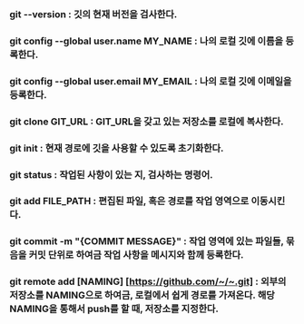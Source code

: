 ### git --version : 깃의 현재 버전을 검사한다.
### git config --global user.name MY_NAME : 나의 로컬 깃에 이름을 등록한다.
### git config --global user.email MY_EMAIL : 나의 로컬 깃에 이메일을 등록한다.
### git clone GIT_URL : GIT_URL을 갖고 있는 저장소를 로컬에 복사한다.

### git init : 현재 경로에 깃을 사용할 수 있도록 초기화한다.

### git status : 작업된 사항이 있는 지, 검사하는 명령어.  

### git add FILE_PATH : 편집된 파일, 혹은 경로를 작업 영역으로 이동시킨다.

### git commit -m "{COMMIT MESSAGE}" : 작업 영역에 있는 파일들, 묶음을 커밋 단위로 하여금 작업 사항을 메시지와 함께 등록한다.

### git remote add [NAMING] [https://github.com/~/~.git] : 외부의 저장소를 NAMING으로 하여금, 로컬에서 쉽게 경로를 가져온다. 해당 NAMING을 통해서 push를 할 때, 저장소를 지정한다.
